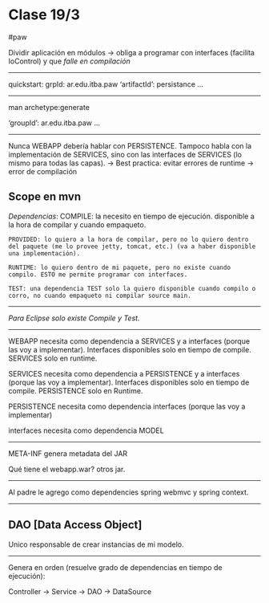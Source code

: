 # Clase 19/3
#paw

Dividir aplicación en módulos -> obliga a programar con interfaces (facilita IoControl) y que _falle en compilación_
- - - -
quickstart:  grpId: ar.edu.itba.paw
‘artifactId’: persistance
…
- - - -
man archetype:generate 

‘groupId’: ar.edu.itba.paw
…
- - - -

Nunca WEBAPP debería hablar con PERSISTENCE. Tampoco habla con la implementación de SERVICES, sino con las interfaces de SERVICES (lo mismo para todas las capas). -> Best practica: evitar errores de runtime -> error de compilación 

## Scope en mvn
_Dependencias_:
	COMPILE: la necesito en tiempo de ejecución. disponible a la hora de compilar y cuando empaqueto.

	PROVIDED: lo quiero a la hora de compilar, pero no lo quiero dentro del paquete (me lo provee jetty, tomcat, etc.) (va a haber disponible una implementación).

	RUNTIME: lo quiero dentro de mi paquete, pero no existe cuando compilo. ESTO me permite programar con interfaces.

	TEST: una dependencia TEST solo la quiero disponible cuando compilo o corro, no cuando empaqueto ni compilar source main.

- - - -
_Para Eclipse solo existe Compile y Test._
- - - -
WEBAPP necesita como dependencia a SERVICES y a interfaces (porque las voy a implementar). Interfaces disponibles solo en tiempo de compile. SERVICES solo en runtime.

SERVICES necesita como dependencia a PERSISTENCE y a interfaces (porque las voy a implementar). Interfaces disponibles solo en tiempo de compile. PERSISTENCE solo en Runtime.

PERSISTENCE necesita como dependencia interfaces (porque las voy a implementar)

interfaces necesita como dependencia MODEL

- - - -

META-INF genera metadata del JAR

Qué tiene el webapp.war? otros jar.

- - - -
Al padre le agrego como dependencies spring webmvc y spring context.
- - - -

## DAO [Data Access Object]

Unico responsable de crear instancias de mi modelo.

- - - -

Genera en orden (resuelve grado de dependencias en tiempo de ejecución):

Controller -> Service -> DAO -> DataSource

